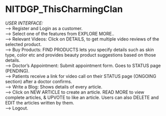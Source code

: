 # NITDGP_ThisCharmingClan

_USER INTERFACE:<br/>_
--> Register and Login as a customer.<br/>
--> Select one of the features from EXPLORE MORE..<br/> 
--> Relevant Videos: Click on DETAILS, to get multiple video reviews of the selected product.<br/>
--> Buy Products: FIND PRODUCTS lets you specify details such as skin type, color etc and provides beauty product suggestions based on those details.<br/>
--> Doctor’s Appointment: Submit appointment form. Goes to STATUS page (PENDING).<br/>
--> Patients receive a link for video call on their STATUS page (ONGOING section) after a doctor confirms.<br/>
--> Write a Blog: Shows details of every article.<br/>
--> Click on NEW ARTICLE to create an article. READ MORE to view complete articles, & UPVOTE to like an article. Users can also DELETE and EDIT the articles written by them.<br/>
--> Logout.<br/>

